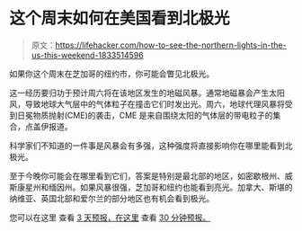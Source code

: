 # 这个周末如何在美国看到北极光

> 原文：<https://lifehacker.com/how-to-see-the-northern-lights-in-the-us-this-weekend-1833514596>

如果你这个周末在芝加哥的纽约市，你可能会瞥见北极光。



这一经历要归功于预计周六将在该地区发生的地磁风暴。通常地磁暴会产生太阳风，导致地球大气层中的气体粒子在撞击它们时发出光。周六，地球代理风暴将受到日冕物质抛射(CME)的袭击，CME 是来自围绕太阳的气体层的带电粒子的集合，点盖伊报道。

科学家们不知道的一件事是风暴会有多强，这种强度将直接影响你在哪里能看到北极光。

至于今晚你可能会在哪里看到它们，答案是特别是最北部的地区，如密歇根州、威斯康星州和缅因州。如果风暴很强，芝加哥和纽约也能看到亮光。加拿大、斯堪的纳维亚、英国北部和爱尔兰的部分地区也有机会看到极光。

您可以在这里 查看 [3 天预报，在这里](https://www.swpc.noaa.gov/products/aurora-3-day-forecast) 查看 [30 分钟预报。](https://www.swpc.noaa.gov/products/aurora-30-minute-forecast)